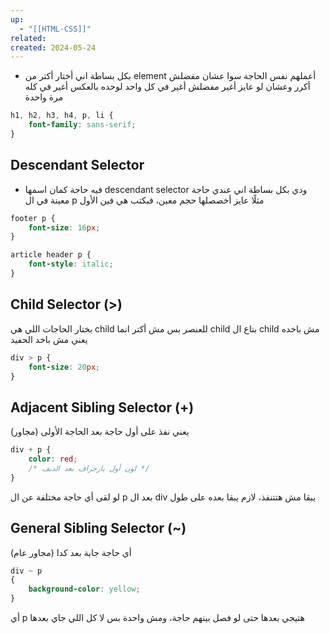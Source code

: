 ```yaml
---
up:
  - "[[HTML-CSS]]"
related: 
created: 2024-05-24
---
```


- بكل بساطة اني أختار أكتر من element أعملهم نفس الحاجة سوا عشان مفضلش أكرر وعشان لو عايز أغير مفضلش أغير في كل واحد لوحده بالعكس أغير في كله مرة واحدة
```CSS
h1, h2, h3, h4, p, li {
	font-family: sans-serif;
}
```

## Descendant Selector
- فيه حاجة كمان اسمها descendant selector ودي بكل بساطة اني عندي حاجة معينة في ال p مثلًا عايز أخصصلها حجم معين، فبكتب هي فين الأول 
```CSS
footer p {
	font-size: 16px;
}

article header p {
    font-style: italic;
}
```


## Child Selector (>)
بختار الحاجات اللي هي child للعنصر بس مش أكتر انما  child بتاع ال child مش باخده 
يعني مش باخد الحفيد

```css
div > p {
	font-size: 20px;
}
```

## Adjacent Sibling Selector (+)
يعني نفذ على أول حاجة بعد الحاجة الأولى (مجاور)
```css
div + p {
	color: red;
	/* لون أول بارجراف بعد الديف */
}
```
لو لقى أي حاجة مختلفة عن ال p بعد ال div يبقا مش هتتنفذ، لازم يبقا بعده على طول

## General Sibling Selector (~)
أي حاجة جاية بعد كدا (مجاور عام)
```css
div ~ p 
{  
	background-color: yellow;
}
```
أي p هتيجي بعدها حتى لو فصل بينهم حاجة، ومش واحدة بس لا كل اللي جاي بعدها 